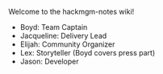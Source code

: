Welcome to the hackmgm-notes wiki!
* Boyd: Team Captain
* Jacqueline: Delivery Lead
* Elijah:  Community Organizer
* Lex: Storyteller (Boyd covers press part)
* Jason: Developer
